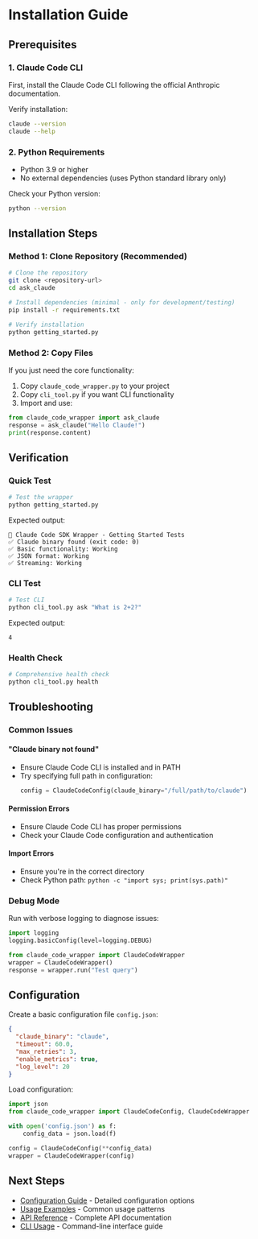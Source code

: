 # Installation Guide

## Prerequisites

### 1. Claude Code CLI

First, install the Claude Code CLI following the official Anthropic documentation.

Verify installation:
```bash
claude --version
claude --help
```

### 2. Python Requirements

- Python 3.9 or higher
- No external dependencies (uses Python standard library only)

Check your Python version:
```bash
python --version
```

## Installation Steps

### Method 1: Clone Repository (Recommended)

```bash
# Clone the repository
git clone <repository-url>
cd ask_claude

# Install dependencies (minimal - only for development/testing)
pip install -r requirements.txt

# Verify installation
python getting_started.py
```

### Method 2: Copy Files

If you just need the core functionality:

1. Copy `claude_code_wrapper.py` to your project
2. Copy `cli_tool.py` if you want CLI functionality
3. Import and use:

```python
from claude_code_wrapper import ask_claude
response = ask_claude("Hello Claude!")
print(response.content)
```

## Verification

### Quick Test

```bash
# Test the wrapper
python getting_started.py
```

Expected output:
```
🧪 Claude Code SDK Wrapper - Getting Started Tests
✅ Claude binary found (exit code: 0)
✅ Basic functionality: Working
✅ JSON format: Working
✅ Streaming: Working
```

### CLI Test

```bash
# Test CLI
python cli_tool.py ask "What is 2+2?"
```

Expected output:
```
4
```

### Health Check

```bash
# Comprehensive health check
python cli_tool.py health
```

## Troubleshooting

### Common Issues

#### "Claude binary not found"
- Ensure Claude Code CLI is installed and in PATH
- Try specifying full path in configuration:
  ```python
  config = ClaudeCodeConfig(claude_binary="/full/path/to/claude")
  ```

#### Permission Errors
- Ensure Claude Code CLI has proper permissions
- Check your Claude Code configuration and authentication

#### Import Errors
- Ensure you're in the correct directory
- Check Python path: `python -c "import sys; print(sys.path)"`

### Debug Mode

Run with verbose logging to diagnose issues:

```python
import logging
logging.basicConfig(level=logging.DEBUG)

from claude_code_wrapper import ClaudeCodeWrapper
wrapper = ClaudeCodeWrapper()
response = wrapper.run("Test query")
```

## Configuration

Create a basic configuration file `config.json`:

```json
{
  "claude_binary": "claude",
  "timeout": 60.0,
  "max_retries": 3,
  "enable_metrics": true,
  "log_level": 20
}
```

Load configuration:

```python
import json
from claude_code_wrapper import ClaudeCodeConfig, ClaudeCodeWrapper

with open('config.json') as f:
    config_data = json.load(f)

config = ClaudeCodeConfig(**config_data)
wrapper = ClaudeCodeWrapper(config)
```

## Next Steps

- [Configuration Guide](configuration.md) - Detailed configuration options
- [Usage Examples](usage-examples.md) - Common usage patterns
- [API Reference](api-reference.md) - Complete API documentation
- [CLI Usage](cli-usage.md) - Command-line interface guide
